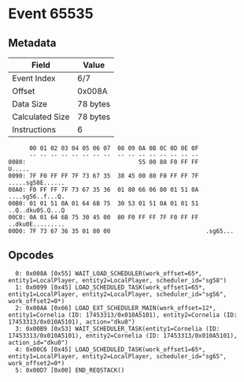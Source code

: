 # Event 65535

## Metadata

| Field           | Value    |
|-----------------|----------|
| Event Index     | 6/7      |
| Offset          | 0x008A   |
| Data Size       | 78 bytes |
| Calculated Size | 78 bytes |
| Instructions    | 6        |

```
      00 01 02 03 04 05 06 07  08 09 0A 0B 0C 0D 0E 0F
      -- -- -- -- -- -- -- --  -- -- -- -- -- -- -- --
0080:                                55 00 80 F0 FF FF            U.....
0090: 7F F0 FF FF 7F 73 67 35  38 45 00 80 F0 FF FF 7F  .....sg58E......
00A0: F0 FF FF 7F 73 67 35 36  01 80 66 06 80 01 51 0A  ....sg56..f...Q.
00B0: 01 01 51 0A 01 64 6B 75  30 53 01 51 0A 01 01 51  ..Q..dku0S.Q...Q
00C0: 0A 01 64 6B 75 30 45 00  80 F0 FF FF 7F F0 FF FF  ..dku0E.........
00D0: 7F 73 67 36 35 01 80 00                           .sg65...        
```

## Opcodes

```
  0: 0x008A [0x55] WAIT_LOAD_SCHEDULER(work_offset=65*, entity1=LocalPlayer, entity2=LocalPlayer, scheduler_id="sg58")
  1: 0x0099 [0x45] LOAD_SCHEDULED_TASK(work_offset1=65*, entity1=LocalPlayer, entity2=LocalPlayer, scheduler_id="sg56", work_offset2=0*)
  2: 0x00AA [0x66] LOAD_EXT_SCHEDULER_MAIN(work_offset=12*, entity1=Cornelia (ID: 17453313/0x010A5101), entity2=Cornelia (ID: 17453313/0x010A5101), action="dku0")
  3: 0x00B9 [0x53] WAIT_SCHEDULER_TASK(entity1=Cornelia (ID: 17453313/0x010A5101), entity2=Cornelia (ID: 17453313/0x010A5101), action_id="dku0")
  4: 0x00C6 [0x45] LOAD_SCHEDULED_TASK(work_offset1=65*, entity1=LocalPlayer, entity2=LocalPlayer, scheduler_id="sg65", work_offset2=0*)
  5: 0x00D7 [0x00] END_REQSTACK()
```

